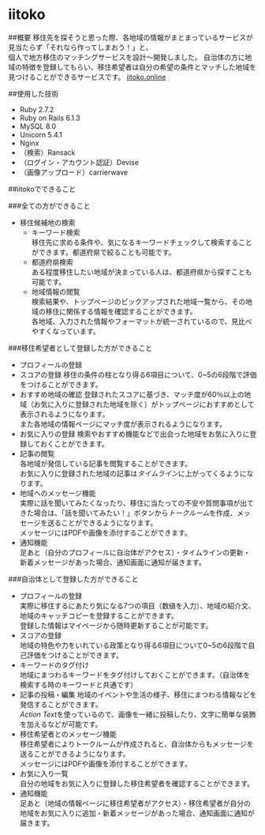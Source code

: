 # iitoko

##概要
移住先を探そうと思った際、各地域の情報がまとまっているサービスが見当たらず「それなら作ってしまおう！」と、  
個人で地方移住のマッチングサービスを設計〜開発しました。
自治体の方に地域の特徴を登録してもらい、移住希望者は自分の希望の条件とマッチした地域を見つけることができるサービスです。
[iitoko.online](https://iitoko.online)

##使用した技術
- Ruby 2.7.2
- Ruby on Rails 6.1.3
- MySQL 8.0
- Unicorn 5.4.1
- Nginx
- （検索）Ransack
- （ログイン・アカウント認証）Devise
- （画像アップロード）carrierwave

##iitokoでできること

###全ての方ができること
- 移住候補地の検索  
  - キーワード検索  
    移住先に求める条件や、気になるキーワードチェックして検索することができます。都道府県で絞ることも可能です。
  - 都道府県検索  
    ある程度移住したい地域が決まっている人は、都道府県から探すことも可能です。
  - 地域情報の閲覧  
    検索結果や、トップページのピックアップされた地域一覧から、その地域の移住に関係する情報を確認することができます。  
    各地域、入力された情報やフォーマットが統一されているので、見比べやすくなっています。

###移住希望者として登録した方ができること
- プロフィールの登録
- スコアの登録
  移住の条件の柱となり得る6項目について、0~5の6段階で評価をつけることができます。
- おすすめ地域の確認
  登録されたスコアに基づき、マッチ度が60％以上の地域（お気に入りに登録された地域を除く）がトップページにおすすめとして表示されるようになります。  
  また各地域の情報ページにマッチ度が表示されるようになります。
- お気に入りの登録
  検索やおすすめ機能などで出会った地域をお気に入りに登録しておくことができます。
- 記事の閲覧  
  各地域が発信している記事を閲覧することができます。  
  お気に入りに登録された地域の記事は*タイムライン*に上がってくるようになります。
- 地域へのメッセージ機能  
  実際に話を聞いてみたくなったり、移住に当たっての不安や質問事項が出てきた場合は、「話を聞いてみたい！」ボタンから*トークルーム*を作成、メッセージを送ることができるようになります。  
  メッセージにはPDFや画像を添付することができます。
- 通知機能  
  足あと（自分のプロフィールに自治体がアクセス）・タイムラインの更新・新着メッセージがあった場合、通知画面に通知が届きます。

###自治体として登録した方ができること
- プロフィールの登録  
  実際に移住するにあたり気になる7つの項目（数値を入力）、地域の紹介文、地域のキャッチコピーを登録することができます。  
  登録した情報はマイページから随時更新することが可能です。
- スコアの登録  
  地域の特色や力をいれている政策となり得る6項目について0~5の6段階で自己評価をつけることができます。
- キーワードのタグ付け  
  地域にまつわるキーワードをタグ付けしておくことができます。（自治体を検索する時のキーワードと共通です）
- 記事の投稿・編集
  地域のイベントや生活の様子、移住にまつわる情報などを発信することができます。  
  *Action Text*を使っているので、画像を一緒に投稿したり、文字に簡単な装飾を加えるなどが可能です。
- 移住希望者とのメッセージ機能  
  移住希望者によりトークルームが作成されると、自治体からもメッセージを送ることができるようになります。  
  メッセージにはPDFや画像を添付することができます。
- お気に入り一覧  
  自分の地域をお気に入りに登録した移住希望者を確認することができます。
- 通知機能  
  足あと（地域の情報ページに移住希望者がアクセス）・移住希望者が自分の地域をお気に入りに追加・新着メッセージがあった場合、通知画面に通知が届きます。

